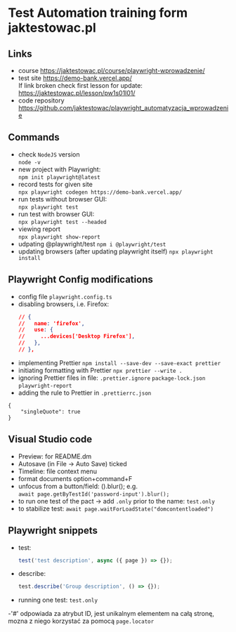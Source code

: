 # Test Automation training form jaktestowac.pl

## Links

- course https://jaktestowac.pl/course/playwright-wprowadzenie/
- test site
  https://demo-bank.vercel.app/  
  If link broken check first lesson for update:
  https://jaktestowac.pl/lesson/pw1s01l01/
- code repository https://github.com/jaktestowac/playwright_automatyzacja_wprowadzenie

## Commands

- check `NodeJS` version  
  `node -v`
- new project with Playwright:  
  `npm init playwright@latest`
- record tests for given site  
  `npx playwright codegen https://demo-bank.vercel.app/`
- run tests without browser GUI:  
  `npx playwright test`
- run test with browser GUI:  
  `npx playwright test --headed`
- viewing report  
  `npx playwright show-report`
- udpating @playwright/test
  `npm i @playwright/test`
- updating browsers (after updating playwright itself)
  `npx playwright install`

## Playwright Config modifications

- config file `playwright.config.ts`
- disabling browsers, i.e. Firefox:
  ```json
  // {
  //   name: 'firefox',
  //   use: {
  //     ...devices['Desktop Firefox'],
  //   },
  // },
  ```
- implementing Prettier
  `npm install --save-dev --save-exact prettier`
- initiating formatting with Prettier
  `npx prettier --write .`
- ignoring Prettier files in file: `.prettier.ignore`
  `package-lock.json`
  `playwright-report`
- adding the rule to Prettier in `.prettierrc.json`

```
{
    "singleQuote": true
}
```

## Visual Studio code

- Preview: for README.dm
- Autosave (in File -> Auto Save) ticked
- Timeline: file context menu
- format documents option+command+F
- unfocus from a button/field: ().blur(); e.g.  
  `await page.getByTestId('password-input').blur();`
- to run one test of the pact -> add `.only` prior to the name: `test.only`
- to stabilize test: `await page.waitForLoadState("domcontentloaded")`

## Playwright snippets

- test:
  ```javascript
  test('test description', async ({ page }) => {});
  ```
- describe:

  ```javascript
  test.describe('Group description', () => {});
  ```

- running one test: `test.only`

-'#' odpowiada za atrybut ID, jest unikalnym elementem na całą stronę, mozna z niego korzystać za pomocą `page.locator`
